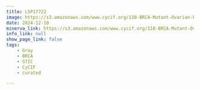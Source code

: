 ```yaml
---
title: LSP17722
image: https://s3.amazonaws.com/www.cycif.org/110-BRCA-Mutant-Ovarian-Precursors/LSP17722/LSP17722.png
date: 2024-12-10
minerva_link: https://s3.amazonaws.com/www.cycif.org/110-BRCA-Mutant-Ovarian-Precursors/LSP17722/index.html
info_link: null
show_page_link: false
tags:
    - Gray
    - BRCA
    - STIC
    - CyCIF
    - curated

---
```

